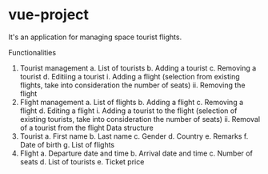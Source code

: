 # vue-project


It's an application for managing space tourist flights.

Functionalities
1. Tourist management
          a. List of tourists
          b. Adding a tourist
          c. Removing a tourist
          d. Editiing a tourist
                    i. Adding a flight (selection from existing flights, take into consideration the number of seats)
                    ii. Removing the flight
2. Flight management
          a. List of flights
          b. Adding a flight
          c. Removing a flight
          d. Editing a flight
                    i. Adding a tourist to the flight (selection of existing tourists, take into
                    consideration the number of seats)
                    ii. Removal of a tourist from the flight
Data structure
1. Tourist
          a. First name
          b. Last name
          c. Gender
          d. Country
          e. Remarks
          f. Date of birth
          g. List of flights
2. Flight
          a. Departure date and time
          b. Arrival date and time
          c. Number of seats
          d. List of tourists
          e. Ticket price
